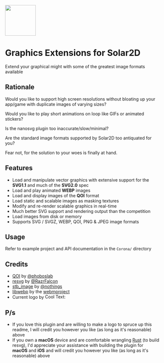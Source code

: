 <img src="https://i.imgur.com/rC2qFK5.png" height="100" />

# Graphics Extensions for Solar2D
Extend your graphical might with some of the greatest image formats available

## Rationale
Would you like to support high screen resolutions without bloating up your app/game with duplicate images of varying sizes?

Would you like to play short animations on loop like GIFs or animated stickers?

Is the nanosvg plugin too inaccurate/slow/minimal?

Are the standard image formats supported by Solar2D too antiquated for you?

Fear not, for the solution to your woes is finally at hand.

## Features
- Load and manipulate vector graphics with extensive support for the **SVG1.1** and much of the **SVG2.0** spec
- Load and play animated **WEBP** images
- Load and display images of the **QOI** format
- Load static and scalable images as masking textures
- Modify and re-render scalable graphics in real-time
- Much better SVG support and rendering output than the competition
- Load images from disk or memory
- Supports SVG / SVGZ, WEBP, QOI, PNG & JPEG image formats

## Usage
Refer to example project and API documentation in the `Corona/` directory

## Credits
- [QOI](https://github.com/phoboslab/qoi) by [@phoboslab](https://github.com/phoboslab)
- [resvg](https://github.com/RazrFalcon/resvg) by [@RazrFalcon](https://github.com/RazrFalcon)
- [stb_image](https://github.com/nothings/stb/blob/master/stb_image.h) by [@nothings](https://github.com/nothings)
- [libwebp](https://github.com/webmproject/libwebp) by the [webmproject](https://github.com/webmproject)
- Current logo by <a href="http://cooltext.com" target="_blank"><img src="https://cooltext.com/images/ct_pixel.gif" width="80" height="15" alt="Cool Text: Logo and Graphics Generator" title = "Cool Text: Logo and Graphics Generator" border="0" /></a>

## P/s
- If you love this plugin and are willing to make a logo to spruce up this readme, I will credit you however you like (as long as it's reasonable) above
- If you own a **macOS** device and are comfortable wrangling [Rust](https://www.rust-lang.org/) (to build resvg), I'd appreciate your assistance with building the plugin for **macOS** and **iOS** and will credit you however you like (as long as it's reasonable) above
